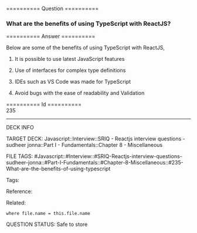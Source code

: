 ========== Question ==========  

### What are the benefits of using TypeScript with ReactJS?  

========== Answer ==========  

Below are some of the benefits of using TypeScript with ReactJS,

1.  It is possible to use latest JavaScript features

2.  Use of interfaces for complex type definitions

3.  IDEs such as VS Code was made for TypeScript

4.  Avoid bugs with the ease of readability and Validation

========== Id ==========  
235

---

DECK INFO

TARGET DECK: Javascript::Interview::SRIQ - Reactjs interview questions - sudheer jonna::Part I - Fundamentals::Chapter 8 - Miscellaneous

FILE TAGS: #Javascript::#Interview::#SRIQ-Reactjs-interview-questions-sudheer-jonna::#Part-I-Fundamentals::#Chapter-8-Miscellaneous::#235-What-are-the-benefits-of-using-typescript

Tags:

Reference:

Related:

```dataview
where file.name = this.file.name
```
QUESTION STATUS: Safe to store
